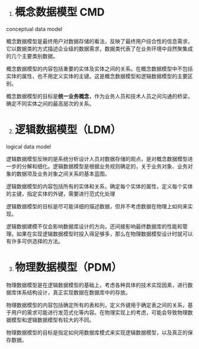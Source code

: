 1. # 概念数据模型 CMD

conceptual data model

概念数据模型是最终用户对数据存储的看法，反映了最终用户综合性的信息需求，它以数据类的方式描述企业级的数据需求，数据类代表了在业务环境中自然聚集成的几个主要类别数据。

概念数据模型的内容包括重要的实体及实体之间的关系。在概念数据模型中不包括实体的属性，也不用定义实体的主键。这是概念数据模型和逻辑数据模型的主要区别。

概念数据模型的目标是**统一业务概念**，作为业务人员和技术人员之间沟通的桥梁，确定不同实体之间的最高层次的关系。



2. # 逻辑数据模型（LDM）

logical data model

逻辑数据模型反映的是系统分析设计人员对数据存储的观点，是对概念数据模型进一步的分解和细化。逻辑数据模型是根据业务规则确定的，关于业务对象、业务对象的数据项及业务对象之间关系的基本蓝图。

逻辑数据模型的内容包括所有的实体和关系，确定每个实体的属性，定义每个实体的主键，指定实体的外键，需要进行范式化处理

逻辑数据模型的目标是尽可能详细的描述数据，但并不考虑数据在物理上如何来实现。

逻辑数据建模不仅会影响数据库设计的方向，还间接影响最终数据库的性能和管理。如果在实现逻辑数据模型时投入得足够多，那么在物理数据模型设计时就可以有许多可供选择的方法。



3. # 物理数据模型（PDM）

物理数据模型是在逻辑数据模型的基础上，考虑各种具体的技术实现因素，进行数据库体系结构设计，真正实现数据在数据库中的存放。

物理数据模型的内容包括确定所有的表和列，定义外键用于确定表之间的关系，基于用户的需求可能进行发范式化等内容。在物理实现上的考虑，可能会导致物理数据模型和逻辑数据模型有较大的不同。

物理数据模型的目标是指定如何用数据库模式来实现逻辑数据模型，以及真正的保存数据。








